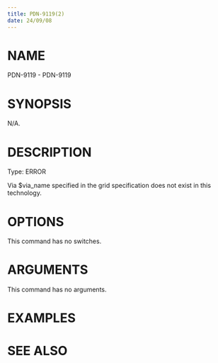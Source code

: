 ```yaml
---
title: PDN-9119(2)
date: 24/09/08
---
```


# NAME

PDN-9119 - PDN-9119

# SYNOPSIS

N/A.

# DESCRIPTION

Type: ERROR

Via $via_name specified in the grid specification does not exist in this technology.

# OPTIONS

This command has no switches.

# ARGUMENTS

This command has no arguments.

# EXAMPLES

# SEE ALSO
